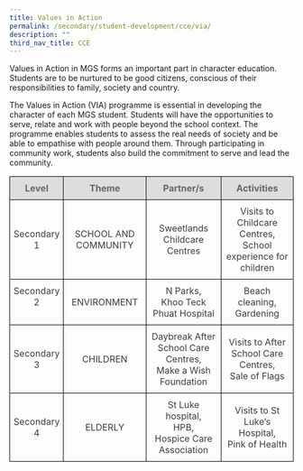 ```yaml
---
title: Values in Action
permalink: /secondary/student-development/cce/via/
description: ""
third_nav_title: CCE
---
```

Values in Action in MGS forms an important part in character education. Students are to be nurtured to be good citizens, conscious of their responsibilities to family, society and country.

The Values in Action (VIA) programme is essential in developing the character of each MGS student. Students will have the opportunities to serve, relate and work with people beyond the school context. The programme enables students to assess the real needs of society and be able to empathise with people around them. Through participating in community work, students also build the commitment to serve and lead the community.

<style type="text/css">
.tg {
    border-collapse: collapse;
    border-spacing: 0;
}
.tg td {
    border-color: black;
    border-style: solid;
    border-width: 1px;
    overflow: hidden;
    padding: 10px 5px;
    word-break: normal;
}
.tg th {
    border-color: black;
    border-style: solid;
    border-width: 1px;
    font-weight: normal;
    overflow: hidden;
    padding: 10px 5px;
    word-break: normal;
}
.tg .tg-5hwe {
    color: #3D3D3D;
    text-align: center;
    vertical-align: middle
}
.tg .tg-feqv {
    background-color: #DDD;
    color: #666;
    font-weight: bold;
    text-align: center;
    vertical-align: middle
}
.tg .tg-iuf2 {
    color: #3D3D3D;
    text-align: center;
    vertical-align: top
}
</style>
<table width="100%" class="tg">
  <thead>
    <tr>
      <th class="tg-feqv">Level</span></th>
      <th class="tg-feqv">Theme</span></th>
      <th class="tg-feqv">Partner/s</span></th>
      <th class="tg-feqv">Activities</span></th>
    </tr>
  </thead>
  <tbody>
    <tr>
      <td class="tg-5hwe">Secondary 1</td>
      <td class="tg-5hwe">SCHOOL AND COMMUNITY</td>
      <td class="tg-5hwe">Sweetlands Childcare Centres</td>
      <td class="tg-5hwe">Visits to Childcare Centres,<br>
        School experience for children</td>
    </tr>
    <tr>
      <td class="tg-iuf2">Secondary 2</td>
      <td class="tg-5hwe">ENVIRONMENT</td>
      <td class="tg-5hwe">N Parks,<br>
        Khoo Teck Phuat Hospital</td>
      <td class="tg-5hwe">Beach cleaning,<br>
        Gardening</td>
    </tr>
    <tr>
      <td class="tg-5hwe"> Secondary 3</td>
      <td class="tg-5hwe">CHILDREN </td>
      <td class="tg-5hwe">Daybreak After School Care Centres,<br>
        Make a Wish Foundation</td>
      <td class="tg-5hwe">Visits to After School Care Centres,<br>
        Sale of Flags </td>
    </tr>
    <tr>
      <td class="tg-5hwe"> Secondary 4</td>
      <td class="tg-5hwe">ELDERLY </td>
      <td class="tg-5hwe">St Luke hospital,<br>
        HPB,<br>
        Hospice Care Association </td>
      <td class="tg-5hwe"> Visits to St Luke’s Hospital,<br>
        Pink of Health </td>
    </tr>
  </tbody>
</table>
